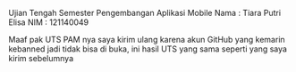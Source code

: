 Ujian Tengah Semester Pengembangan Aplikasi Mobile
Nama  : Tiara Putri Elisa
NIM   : 121140049

Maaf pak UTS PAM nya saya kirim ulang karena akun GitHub yang kemarin kebanned jadi tidak bisa di buka, ini hasil UTS yang sama seperti yang saya kirim sebelumnya

